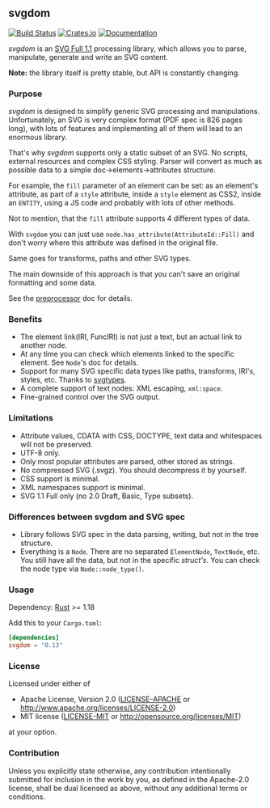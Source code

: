 ## svgdom
[![Build Status](https://travis-ci.org/RazrFalcon/svgdom.svg?branch=master)](https://travis-ci.org/RazrFalcon/svgdom)
[![Crates.io](https://img.shields.io/crates/v/svgdom.svg)](https://crates.io/crates/svgdom)
[![Documentation](https://docs.rs/svgdom/badge.svg)](https://docs.rs/svgdom)

*svgdom* is an [SVG Full 1.1](https://www.w3.org/TR/SVG/) processing library,
which allows you to parse, manipulate, generate and write an SVG content.

**Note:** the library itself is pretty stable, but API is constantly changing.

### Purpose

*svgdom* is designed to simplify generic SVG processing and manipulations.
Unfortunately, an SVG is very complex format (PDF spec is 826 pages long),
with lots of features and implementing all of them will lead to an enormous library.

That's why *svgdom* supports only a static subset of an SVG. No scripts, external resources
and complex CSS styling.
Parser will convert as much as possible data to a simple doc->elements->attributes structure.

For example, the `fill` parameter of an element can be set: as an element's attribute,
as part of a `style` attribute, inside a `style` element as CSS2, inside an `ENTITY`,
using a JS code and probably with lots of other methods.

Not to mention, that the `fill` attribute supports 4 different types of data.

With `svgdom` you can just use `node.has_attribute(AttributeId::Fill)` and don't worry where this
attribute was defined in the original file.

Same goes for transforms, paths and other SVG types.

The main downside of this approach is that you can't save an original formatting and some data.

See the [preprocessor](https://github.com/RazrFalcon/svgdom/blob/master/docs/preprocessor.md)
doc for details.

### Benefits

- The element link(IRI, FuncIRI) is not just a text, but an actual link to another node.
- At any time you can check which elements linked to the specific element.
  See `Node`'s doc for details.
- Support for many SVG specific data types like paths, transforms, IRI's, styles, etc.
  Thanks to [svgtypes](https://github.com/RazrFalcon/svgtypes).
- A complete support of text nodes: XML escaping, `xml:space`.
- Fine-grained control over the SVG output.

### Limitations

- Attribute values, CDATA with CSS, DOCTYPE, text data and whitespaces will not be preserved.
- UTF-8 only.
- Only most popular attributes are parsed, other stored as strings.
- No compressed SVG (.svgz). You should decompress it by yourself.
- CSS support is minimal.
- XML namespaces support is minimal.
- SVG 1.1 Full only (no 2.0 Draft, Basic, Type subsets).

### Differences between svgdom and SVG spec

- Library follows SVG spec in the data parsing, writing, but not in the tree structure.
- Everything is a `Node`. There are no separated `ElementNode`, `TextNode`, etc.
  You still have all the data, but not in the specific *struct's*.
  You can check the node type via `Node::node_type()`.


### Usage

Dependency: [Rust](https://www.rust-lang.org/) >= 1.18

Add this to your `Cargo.toml`:

```toml
[dependencies]
svgdom = "0.13"
```

### License

Licensed under either of

- Apache License, Version 2.0
  ([LICENSE-APACHE](LICENSE-APACHE) or http://www.apache.org/licenses/LICENSE-2.0)
- MIT license
  ([LICENSE-MIT](LICENSE-MIT) or http://opensource.org/licenses/MIT)

at your option.

### Contribution

Unless you explicitly state otherwise, any contribution intentionally submitted
for inclusion in the work by you, as defined in the Apache-2.0 license, shall be
dual licensed as above, without any additional terms or conditions.
